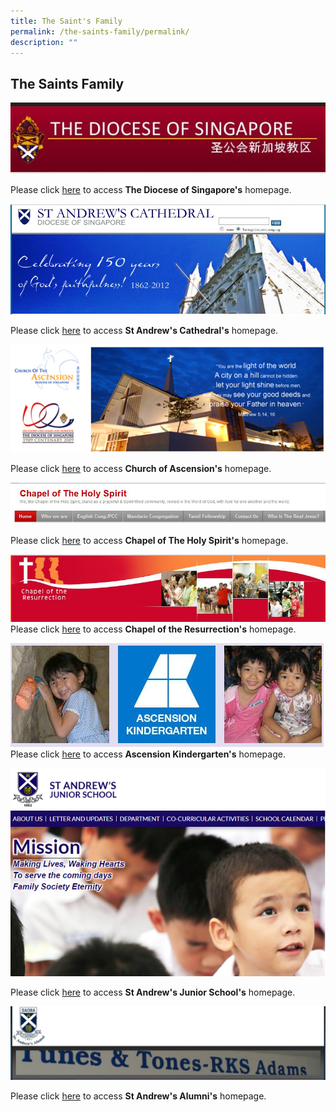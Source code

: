 ```yaml
---
title: The Saint's Family
permalink: /the-saints-family/permalink/
description: ""
---
```

## The Saints Family 

![](/images/Diocese%20of%20Singapore.jpeg)

Please click [here](https://www.anglican.org.sg/) to access **The Diocese of Singapore's** homepage.

![](/images/St%20Andrews%20Cathedral.jpeg)

Please click [here](https://cathedral.org.sg/) to access **St Andrew's Cathedral's** homepage.

![](/images/ascension_header.jpg)

Please click [here](http://www.ascension.org.sg/) to access **Church of Ascension's** homepage.

![](/images/Chapel%20of%20Holy%20Spirit.jpeg)

Please click [here](http://www.chs.org.sg/) to access **Chapel of The Holy Spirit's** homepage.

![](/images/Chapel%20of%20the%20Resurrection.jpeg)
Please click [here](http://www.cor.org.sg/) to access **Chapel of the Resurrection's** homepage.

![](/images/Ascension%20Kindergarten.jpeg)
Please click [here](http://www.akg.edu.sg/) to access **Ascension Kindergarten's** homepage.

![](/images/SAJS.png)

Please click [here](http://www.saintandrewsjunior.moe.edu.sg/) to access **St Andrew's Junior School's** homepage.

![](/images/SAA.jpeg)

Please click [here](https://www.saints.org.sg/) to access **St Andrew's Alumni's** homepage.



